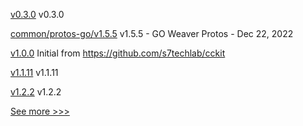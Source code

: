
[v0.3.0](https://github.com/hyperledger/aries-framework-javascript/releases/tag/v0.3.0) v0.3.0

[common/protos-go/v1.5.5](https://github.com/hyperledger-labs/weaver-dlt-interoperability/releases/tag/common/protos-go/v1.5.5) v1.5.5 - GO Weaver Protos - Dec 22, 2022

[v1.0.0](https://github.com/hyperledger-labs/cckit/releases/tag/v1.0.0) Initial from https://github.com/s7techlab/cckit

[v1.1.11](https://github.com/hyperledger/firefly-evmconnect/releases/tag/v1.1.11) v1.1.11

[v1.2.2](https://github.com/hyperledger/aries-framework-swift/releases/tag/v1.2.2) v1.2.2


[See more >>>](https://start-here.hyperledger.org/releases)

